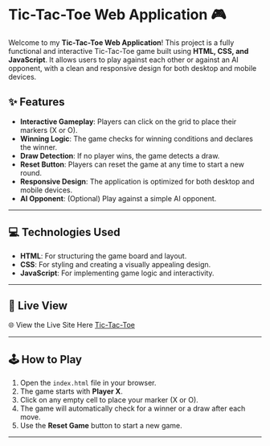 # Tic-Tac-Toe Web Application 🎮

Welcome to my **Tic-Tac-Toe Web Application**! This project is a fully functional and interactive Tic-Tac-Toe game built using **HTML, CSS, and JavaScript**. 
It allows users to play against each other or against an AI opponent, with a clean and responsive design for both desktop and mobile devices.


## ✨ Features 

- **Interactive Gameplay**: Players can click on the grid to place their markers (X or O).
- **Winning Logic**: The game checks for winning conditions and declares the winner.
- **Draw Detection**: If no player wins, the game detects a draw.
- **Reset Button**: Players can reset the game at any time to start a new round.
- **Responsive Design**: The application is optimized for both desktop and mobile devices.
- **AI Opponent**: (Optional) Play against a simple AI opponent.

---

## 💻 Technologies Used 

- **HTML**: For structuring the game board and layout.
- **CSS**: For styling and creating a visually appealing design.
- **JavaScript**: For implementing game logic and interactivity.

---

## 🚀 **Live View**  
🌐  View the Live Site Here [Tic-Tac-Toe](https://playweb-tic-tac-toe.netlify.app) 

---

## 🕹️ How to Play 

1. Open the `index.html` file in your browser.
2. The game starts with **Player X**.
3. Click on any empty cell to place your marker (X or O).
4. The game will automatically check for a winner or a draw after each move.
5. Use the **Reset Game** button to start a new game.

---
